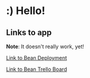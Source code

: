 # :) Hello!

## Links to app

**Note**: It doesn't really work, yet!

[Link to Bean Deployment](https://alysebos.github.io/bean-front-end/)

[Link to Bean Trello Board](https://trello.com/b/NxTEratC/bean)
